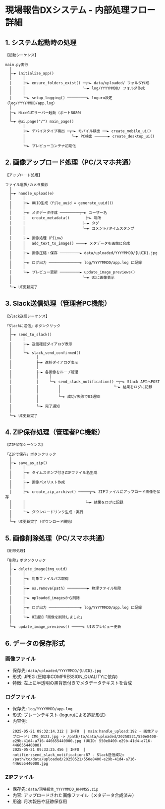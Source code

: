 # 現場報告DXシステム - 内部処理フロー詳細

## 1. システム起動時の処理

```
【起動シーケンス】

main.py実行
  │
  ├─► initialize_app()
  │     │
  │     ├─► ensure_folders_exist() ─┬─► data/uploaded/ フォルダ作成
  │     │                          └─► log/YYYYMMDD/ フォルダ作成
  │     │
  │     └─► setup_logging() ─────────► loguru設定（log/YYYYMMDD/app.log）
  │
  ├─► NiceGUIサーバー起動（ポート8080）
  │
  └─► @ui.page("/") main_page()
        │
        ├─► デバイスタイプ検出 ─┬─► モバイル検出 ──► create_mobile_ui()
        │                     └─► PC検出 ──────► create_desktop_ui()
        │
        └─► プレビューコンテナ初期化
```

## 2. 画像アップロード処理（PC/スマホ共通）

```
【アップロード処理】

ファイル選択/カメラ撮影
  │
  ├─► handle_upload(e)
  │     │
  │     ├─► UUID生成（file_uuid = generate_uuid()）
  │     │
  │     ├─► メタデータ作成 ─────────┬─► ユーザー名
  │     │   create_metadata()       ├─► 場所
  │     │                          ├─► タグ
  │     │                          └─► コメント/タイムスタンプ
  │     │
  │     ├─► 画像処理（PILow）
  │     │   add_text_to_image() ────► メタデータを画像に合成
  │     │
  │     ├─► 画像圧縮・保存 ─────────► data/uploaded/YYYYMMDD/{UUID}.jpg
  │     │
  │     ├─► ログ出力 ──────────────► log/YYYYMMDD/app.log に記録
  │     │
  │     └─► プレビュー更新 ─────────► update_image_previews()
  │                                └─► UIに画像表示
  │
  └─► UI更新完了
```

## 3. Slack送信処理（管理者PC機能）

```
【Slack送信シーケンス】

「Slackに送信」ボタンクリック
  │
  ├─► send_to_slack()
  │     │
  │     ├─► 送信確認ダイアログ表示
  │     │
  │     └─► slack_send_confirmed()
  │           │
  │           ├─► 進捗ダイアログ表示
  │           │
  │           ├─► 各画像をループ処理
  │           │     │
  │           │     └─► send_slack_notification() ─┬─► Slack APIへPOST
  │           │         │                        └─► 結果をログに記録
  │           │         │
  │           │         └─► 成功/失敗でUI通知
  │           │
  │           └─► 完了通知
  │
  └─► UI更新完了
```

## 4. ZIP保存処理（管理者PC機能）

```
【ZIP保存シーケンス】

「ZIPで保存」ボタンクリック
  │
  ├─► save_as_zip()
  │     │
  │     ├─► タイムスタンプ付きZIPファイル名生成
  │     │
  │     ├─► 画像パスリスト作成
  │     │
  │     ├─► create_zip_archive() ─────┬─► ZIPファイルにアップロード画像を保存
  │     │                           └─► 結果をログに記録
  │     │
  │     └─► ダウンロードリンク生成・実行
  │
  └─► UI更新完了（ダウンロード開始）
```

## 5. 画像削除処理（PC/スマホ共通）

```
【削除処理】

「削除」ボタンクリック
  │
  ├─► delete_image(img_uuid)
  │     │
  │     ├─► 対象ファイルパス取得
  │     │
  │     ├─► os.remove(path) ─────────► 物理ファイル削除
  │     │
  │     ├─► uploaded_imagesから削除
  │     │
  │     ├─► ログ出力 ──────────────► log/YYYYMMDD/app.log に記録
  │     │
  │     └─► UI通知「画像を削除しました」
  │
  └─► update_image_previews() ─────► UIのプレビュー更新
```

## 6. データの保存形式

### 画像ファイル
- 保存先: `data/uploaded/YYYYMMDD/{UUID}.jpg`
- 形式: JPEG (圧縮率COMPRESSION_QUALITYに依存)
- 特徴: 左上に半透明の黒背景付きでメタデータテキストを合成

### ログファイル 
- 保存先: `log/YYYYMMDD/app.log`
- 形式: プレーンテキスト (loguruによる追記形式)
- 内容例:
  ```
  2025-05-21 09:32:14.312 | INFO  | main:handle_upload:192 - 画像アップロード: IMG_0123.jpg -> /path/to/data/uploaded/20250521/550e8400-e29b-41d4-a716-446655440000.jpg (UUID: 550e8400-e29b-41d4-a716-446655440000)
  2025-05-21 09:33:25.456 | INFO  | notifier:send_slack_notification:87 - Slack送信成功: /path/to/data/uploaded/20250521/550e8400-e29b-41d4-a716-446655440000.jpg
  ```

### ZIPファイル
- 保存先: `data/現場報告_YYYYMMDD_HHMMSS.zip`
- 内容: アップロードされた画像ファイル（メタデータ合成済み）
- 用途: 月次報告や証跡保存用